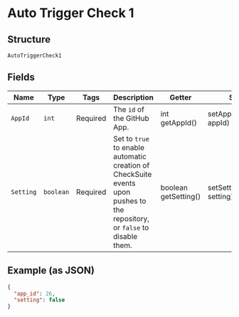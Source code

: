
# Auto Trigger Check 1

## Structure

`AutoTriggerCheck1`

## Fields

| Name | Type | Tags | Description | Getter | Setter |
|  --- | --- | --- | --- | --- | --- |
| `AppId` | `int` | Required | The `id` of the GitHub App. | int getAppId() | setAppId(int appId) |
| `Setting` | `boolean` | Required | Set to `true` to enable automatic creation of CheckSuite events upon pushes to the repository, or `false` to disable them. | boolean getSetting() | setSetting(boolean setting) |

## Example (as JSON)

```json
{
  "app_id": 26,
  "setting": false
}
```

